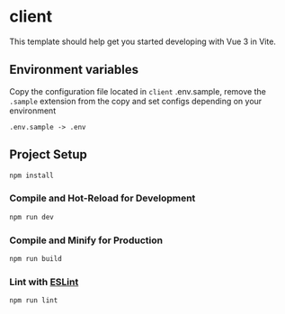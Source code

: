 # client

This template should help get you started developing with Vue 3 in Vite.

## Environment variables
Copy the configuration file located in `client` .env.sample, remove the `.sample` extension from the copy and set configs depending on your environment
```
.env.sample -> .env
```

## Project Setup

```sh
npm install
```

### Compile and Hot-Reload for Development

```sh
npm run dev
```

### Compile and Minify for Production

```sh
npm run build
```

### Lint with [ESLint](https://eslint.org/)

```sh
npm run lint
```
